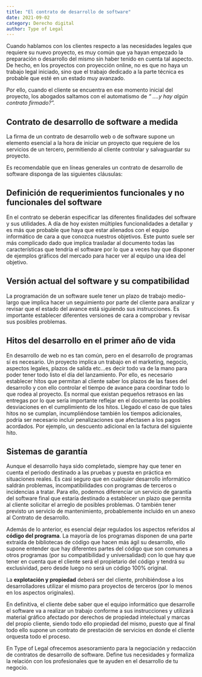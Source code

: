 ```yaml
---
title: "El contrato de desarrollo de software"
date: 2021-09-02
category: Derecho digital
author: Type of Legal
---
```


Cuando hablamos con los clientes respecto a las necesidades legales que requiere su nuevo proyecto, es muy común que ya hayan empezado la preparación o desarrollo del mismo sin haber tenido en cuenta tal aspecto. De hecho, en los proyectos con proyección online, no es que no haya un trabajo legal iniciado, sino que el trabajo dedicado a la parte técnica es probable que esté en un estado muy avanzado.

Por ello, cuando el cliente se encuentra en ese momento inicial del proyecto, los abogados saltamos con el automatismo de _“ ….y hay algún contrato firmado?”._

**Contrato de desarrollo de software a medida**
-----------------------------------------------

La firma de un contrato de desarrollo web o de software supone un elemento esencial a la hora de iniciar un proyecto que requiere de los servicios de un tercero, permitiendo al cliente controlar y salvaguardar su proyecto.

Es recomendable que en líneas generales un contrato de desarrollo de software disponga de las siguientes cláusulas:

**Definición de requerimientos funcionales y no funcionales del software**
--------------------------------------------------------------------------

En el contrato se deberán especificar las diferentes finalidades del software y sus utilidades. A día de hoy existen múltiples funcionalidades a detallar y es más que probable que haya que estar alienados con el equipo informático de cara a que conozca nuestros objetivos. Este punto suele ser más complicado dado que implica trasladar al documento todas las características que tendría el software por lo que a veces hay que disponer de ejemplos gráficos del mercado para hacer ver al equipo una idea del objetivo.

**Versión actual del software y su compatibilidad**
---------------------------------------------------

La programación de un software suele tener un plazo de trabajo medio- largo que implica hacer un seguimiento por parte del cliente para analizar y revisar que el estado del avance está siguiendo sus instrucciones. Es importante establecer diferentes versiones de cara a comprobar y revisar sus posibles problemas.

**Hitos del desarrollo en el primer año de vida**
-------------------------------------------------

En desarrollo de web no es tan común, pero en el desarrollo de programas sí es necesario. Un proyecto implica un trabajo en el marketing, negocio, aspectos legales, plazos de salida etc…es decir todo va de la mano para poder tener todo listo el día del lanzamiento. Por ello, es necesario establecer hitos que permitan al cliente saber los plazos de las fases del desarrollo y con ello controlar el tiempo de avance para coordinar todo lo que rodea al proyecto. Es normal que existan pequeños retrasos en las entregas por lo que sería importante reflejar en el documento las posibles desviaciones en el cumplimiento de los hitos. Llegado el caso de que tales hitos no se cumplan, incumpliéndose también los tiempos adicionales, podría ser necesario incluir penalizaciones que afectasen a los pagos acordados. Por ejemplo, un descuento adicional en la factura del siguiente hito.

**Sistemas de garantía**
------------------------

Aunque el desarrollo haya sido completado, siempre hay que tener en cuenta el periodo destinado a las pruebas y puesta en práctica en situaciones reales. Es casi seguro que en cualquier desarrollo informático saldrán problemas, incompatibilidades con programas de terceros o incidencias a tratar. Para ello, podemos diferenciar un servicio de garantía del software final que estaría destinado a establecer un plazo que permita al cliente solicitar el arreglo de posibles problemas. O también tener previsto un servicio de mantenimiento, probablemente incluido en un anexo al Contrato de desarrollo.

Además de lo anterior, es esencial dejar regulados los aspectos referidos al **código del programa**. La mayoría de los programas disponen de una parte extraída de bibliotecas de código que hacen más ágil su desarrollo, ello supone entender que hay diferentes partes del código que son comunes a otros programas (por su compatibilidad y universalidad) con lo que hay que tener en cuenta que el cliente será el propietario del código y tendrá su exclusividad, pero desde luego no será un código 100% original.

La **explotación y propiedad** deberá ser del cliente, prohibiéndose a los desarrolladores utilizar el mismo para proyectos de terceros (por lo menos en los aspectos originales).

En definitiva, el cliente debe saber que el equipo informático que desarrolle el software va a realizar un trabajo conforme a sus instrucciones y utilizará material gráfico afectado por derechos de propiedad intelectual y marcas del propio cliente, siendo todo ello propiedad del mismo, puesto que al final todo ello supone un contrato de prestación de servicios en donde el cliente orquesta todo el proceso.

En Type of Legal ofrecemos asesoramiento para la negociación y redacción de contratos de desarrollo de software. Define tus necesidades y formaliza la relación con los profesionales que te ayuden en el desarrollo de tu negocio.
